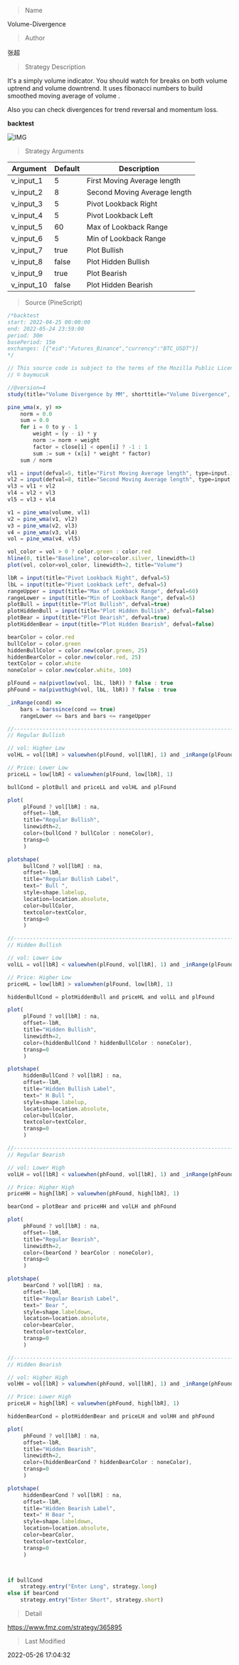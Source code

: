 
> Name

Volume-Divergence

> Author

张超

> Strategy Description

It's a simply volume indicator. You should watch for breaks on both volume uptrend and volume downtrend. It uses fibonacci numbers to build smoothed moving average of volume .

Also you can check divergences for trend reversal and momentum loss.

**backtest**

 ![IMG](https://www.fmz.com/upload/asset/af6d0a4629bc6e121a.png) 

> Strategy Arguments



|Argument|Default|Description|
|----|----|----|
|v_input_1|5|First Moving Average length|
|v_input_2|8|Second Moving Average length|
|v_input_3|5|Pivot Lookback Right|
|v_input_4|5|Pivot Lookback Left|
|v_input_5|60|Max of Lookback Range|
|v_input_6|5|Min of Lookback Range|
|v_input_7|true|Plot Bullish|
|v_input_8|false|Plot Hidden Bullish|
|v_input_9|true|Plot Bearish|
|v_input_10|false|Plot Hidden Bearish|


> Source (PineScript)

``` javascript
/*backtest
start: 2022-04-25 00:00:00
end: 2022-05-24 23:59:00
period: 30m
basePeriod: 15m
exchanges: [{"eid":"Futures_Binance","currency":"BTC_USDT"}]
*/

// This source code is subject to the terms of the Mozilla Public License 2.0 at https://mozilla.org/MPL/2.0/
// © baymucuk

//@version=4
study(title="Volume Divergence by MM", shorttitle="Volume Divergence", format=format.volume)

pine_wma(x, y) =>
    norm = 0.0
    sum = 0.0
    for i = 0 to y - 1
        weight = (y - i) * y
        norm := norm + weight
        factor = close[i] < open[i] ? -1 : 1
        sum := sum + (x[i] * weight * factor)
    sum / norm

vl1 = input(defval=5, title="First Moving Average length", type=input.integer)
vl2 = input(defval=8, title="Second Moving Average length", type=input.integer)
vl3 = vl1 + vl2
vl4 = vl2 + vl3
vl5 = vl3 + vl4

v1 = pine_wma(volume, vl1)
v2 = pine_wma(v1, vl2)
v3 = pine_wma(v2, vl3)
v4 = pine_wma(v3, vl4)
vol = pine_wma(v4, vl5)

vol_color = vol > 0 ? color.green : color.red
hline(0, title="Baseline", color=color.silver, linewidth=1)
plot(vol, color=vol_color, linewidth=2, title="Volume")

lbR = input(title="Pivot Lookback Right", defval=5)
lbL = input(title="Pivot Lookback Left", defval=5)
rangeUpper = input(title="Max of Lookback Range", defval=60)
rangeLower = input(title="Min of Lookback Range", defval=5)
plotBull = input(title="Plot Bullish", defval=true)
plotHiddenBull = input(title="Plot Hidden Bullish", defval=false)
plotBear = input(title="Plot Bearish", defval=true)
plotHiddenBear = input(title="Plot Hidden Bearish", defval=false)

bearColor = color.red
bullColor = color.green
hiddenBullColor = color.new(color.green, 25)
hiddenBearColor = color.new(color.red, 25)
textColor = color.white
noneColor = color.new(color.white, 100)

plFound = na(pivotlow(vol, lbL, lbR)) ? false : true
phFound = na(pivothigh(vol, lbL, lbR)) ? false : true

_inRange(cond) =>
    bars = barssince(cond == true)
    rangeLower <= bars and bars <= rangeUpper

//------------------------------------------------------------------------------
// Regular Bullish

// vol: Higher Low
volHL = vol[lbR] > valuewhen(plFound, vol[lbR], 1) and _inRange(plFound[1])

// Price: Lower Low
priceLL = low[lbR] < valuewhen(plFound, low[lbR], 1)

bullCond = plotBull and priceLL and volHL and plFound

plot(
	 plFound ? vol[lbR] : na,
	 offset=-lbR,
	 title="Regular Bullish",
	 linewidth=2,
	 color=(bullCond ? bullColor : noneColor),
	 transp=0
	 )

plotshape(
	 bullCond ? vol[lbR] : na,
	 offset=-lbR,
	 title="Regular Bullish Label",
	 text=" Bull ",
	 style=shape.labelup,
	 location=location.absolute,
	 color=bullColor,
	 textcolor=textColor,
	 transp=0
	 )

//------------------------------------------------------------------------------
// Hidden Bullish

// vol: Lower Low
volLL = vol[lbR] < valuewhen(plFound, vol[lbR], 1) and _inRange(plFound[1])

// Price: Higher Low
priceHL = low[lbR] > valuewhen(plFound, low[lbR], 1)

hiddenBullCond = plotHiddenBull and priceHL and volLL and plFound

plot(
	 plFound ? vol[lbR] : na,
	 offset=-lbR,
	 title="Hidden Bullish",
	 linewidth=2,
	 color=(hiddenBullCond ? hiddenBullColor : noneColor),
	 transp=0
	 )

plotshape(
	 hiddenBullCond ? vol[lbR] : na,
	 offset=-lbR,
	 title="Hidden Bullish Label",
	 text=" H Bull ",
	 style=shape.labelup,
	 location=location.absolute,
	 color=bullColor,
	 textcolor=textColor,
	 transp=0
	 )

//------------------------------------------------------------------------------
// Regular Bearish

// vol: Lower High
volLH = vol[lbR] < valuewhen(phFound, vol[lbR], 1) and _inRange(phFound[1])

// Price: Higher High
priceHH = high[lbR] > valuewhen(phFound, high[lbR], 1)

bearCond = plotBear and priceHH and volLH and phFound

plot(
	 phFound ? vol[lbR] : na,
	 offset=-lbR,
	 title="Regular Bearish",
	 linewidth=2,
	 color=(bearCond ? bearColor : noneColor),
	 transp=0
	 )

plotshape(
	 bearCond ? vol[lbR] : na,
	 offset=-lbR,
	 title="Regular Bearish Label",
	 text=" Bear ",
	 style=shape.labeldown,
	 location=location.absolute,
	 color=bearColor,
	 textcolor=textColor,
	 transp=0
	 )

//------------------------------------------------------------------------------
// Hidden Bearish

// vol: Higher High
volHH = vol[lbR] > valuewhen(phFound, vol[lbR], 1) and _inRange(phFound[1])

// Price: Lower High
priceLH = high[lbR] < valuewhen(phFound, high[lbR], 1)

hiddenBearCond = plotHiddenBear and priceLH and volHH and phFound

plot(
	 phFound ? vol[lbR] : na,
	 offset=-lbR,
	 title="Hidden Bearish",
	 linewidth=2,
	 color=(hiddenBearCond ? hiddenBearColor : noneColor),
	 transp=0
	 )

plotshape(
	 hiddenBearCond ? vol[lbR] : na,
	 offset=-lbR,
	 title="Hidden Bearish Label",
	 text=" H Bear ",
	 style=shape.labeldown,
	 location=location.absolute,
	 color=bearColor,
	 textcolor=textColor,
	 transp=0
	 )



if bullCond
    strategy.entry("Enter Long", strategy.long)
else if bearCond
    strategy.entry("Enter Short", strategy.short)
```

> Detail

https://www.fmz.com/strategy/365895

> Last Modified

2022-05-26 17:04:32

